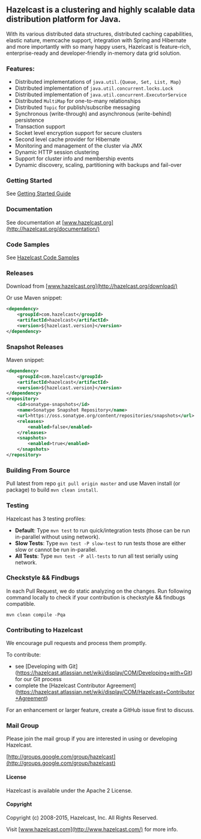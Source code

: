 ## Hazelcast is a clustering and highly scalable data distribution platform for Java.

With its various distributed data structures, distributed caching capabilities, elastic nature, memcache support,
integration with Spring and Hibernate and more importantly with so many happy users, Hazelcast is feature-rich,
enterprise-ready and developer-friendly in-memory data grid solution.

### Features:

* Distributed implementations of `java.util.{Queue, Set, List, Map}`
* Distributed implementation of `java.util.concurrent.locks.Lock` 
* Distributed implementation of `java.util.concurrent.ExecutorService`
* Distributed `MultiMap` for one-to-many relationships
* Distributed `Topic` for publish/subscribe messaging
* Synchronous (write-through) and asynchronous (write-behind) persistence
* Transaction support
* Socket level encryption support for secure clusters
* Second level cache provider for Hibernate
* Monitoring and management of the cluster via JMX
* Dynamic HTTP session clustering
* Support for cluster info and membership events
* Dynamic discovery, scaling, partitioning with backups and fail-over

### Getting Started

See [Getting Started Guide](http://hazelcast.org/docs/latest/manual/html/gettingstarted.html)

### Documentation

See documentation at [www.hazelcast.org](http://hazelcast.org/documentation/)

### Code Samples

See [Hazelcast Code Samples](https://github.com/hazelcast/hazelcast-code-samples)

### Releases

Download from [www.hazelcast.org](http://hazelcast.org/download/)

Or use Maven snippet:
````xml
<dependency>
    <groupId>com.hazelcast</groupId>
    <artifactId>hazelcast</artifactId>
    <version>${hazelcast.version}</version>
</dependency>
````

### Snapshot Releases

Maven snippet:
````xml
<dependency>
    <groupId>com.hazelcast</groupId>
    <artifactId>hazelcast</artifactId>
    <version>${hazelcast.version}</version>
</dependency>
<repository>
    <id>sonatype-snapshots</id>
    <name>Sonatype Snapshot Repository</name>
    <url>https://oss.sonatype.org/content/repositories/snapshots</url>
    <releases>
        <enabled>false</enabled>
    </releases>
    <snapshots>
        <enabled>true</enabled>
    </snapshots>
</repository>
````


### Building From Source

Pull latest from repo `git pull origin master` and use Maven install (or package) to build `mvn clean install`.

### Testing

Hazelcast has 3 testing profiles:

* **Default**: Type `mvn test` to run quick/integration tests (those can be run in-parallel without using network).
* **Slow Tests**: Type `mvn test -P slow-test` to run tests those are either slow or cannot be run in-parallel.
* **All Tests**: Type `mvn test -P all-tests` to run all test serially using network.

### Checkstyle && Findbugs

In each Pull Request, we do static analyzing on the changes.
Run following command locally to check if your contribution is checkstyle && findbugs compatible.

`mvn clean compile -Pqa`

### Contributing to Hazelcast

We encourage pull requests and process them promptly.

To contribute:

* see [Developing with Git] (https://hazelcast.atlassian.net/wiki/display/COM/Developing+with+Git) for our Git process
* complete the [Hazelcast Contributor Agreement] (https://hazelcast.atlassian.net/wiki/display/COM/Hazelcast+Contributor+Agreement)

For an enhancement or larger feature, create a GitHub issue first to discuss.


### Mail Group

Please join the mail group if you are interested in using or developing Hazelcast.

[http://groups.google.com/group/hazelcast](http://groups.google.com/group/hazelcast)

#### License

Hazelcast is available under the Apache 2 License.

#### Copyright

Copyright (c) 2008-2015, Hazelcast, Inc. All Rights Reserved.

Visit [www.hazelcast.com](http://www.hazelcast.com/) for more info.
